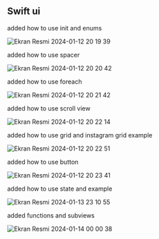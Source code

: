 ## Swift ui 

added how to use init and enums 


![Ekran Resmi 2024-01-12 20 19 39](https://github.com/furkanwithcode/swiftuiall/assets/138152979/94a7020b-d79a-4c8e-b8d0-32311784500a)

added how to use spacer


![Ekran Resmi 2024-01-12 20 20 42](https://github.com/furkanwithcode/swiftuiall/assets/138152979/896201a5-e447-4602-9a24-1ba8a9e4d879)

added how to use foreach


![Ekran Resmi 2024-01-12 20 21 42](https://github.com/furkanwithcode/swiftuiall/assets/138152979/82144ec3-4556-43b8-9f76-b63823939eea)


added how to use scroll view

![Ekran Resmi 2024-01-12 20 22 14](https://github.com/furkanwithcode/swiftuiall/assets/138152979/08dbc08e-04c6-4826-9b2f-a6efc9f95a97)



added how to use grid and instagram grid example 

![Ekran Resmi 2024-01-12 20 22 51](https://github.com/furkanwithcode/swiftuiall/assets/138152979/28573a60-090e-4c4d-b71a-583a79f64e2b)


added how to use button


![Ekran Resmi 2024-01-12 20 23 41](https://github.com/furkanwithcode/swiftuiall/assets/138152979/7456ecee-515d-4d1d-88d7-2db9c0a4653f)



added how to use state and example 


![Ekran Resmi 2024-01-13 23 10 55](https://github.com/furkanwithcode/swiftuiall/assets/138152979/7cef5f7f-1255-4839-8606-511a9edcb3cf)


added functions and subviews 


![Ekran Resmi 2024-01-14 00 00 38](https://github.com/furkanwithcode/swiftuiall/assets/138152979/838b4440-09aa-45ba-bac3-4a5580a353f8)



